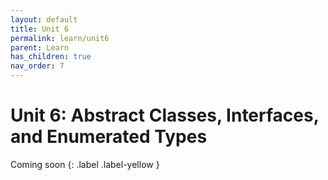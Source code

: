 ```yaml
---
layout: default
title: Unit 6
permalink: learn/unit6
parent: Learn
has_children: true
nav_order: 7
---
```


# Unit 6: Abstract Classes, Interfaces, and Enumerated Types

<!-- prettier-ignore-start -->

Coming soon
{: .label .label-yellow }

<!-- prettier-ignore-end -->
